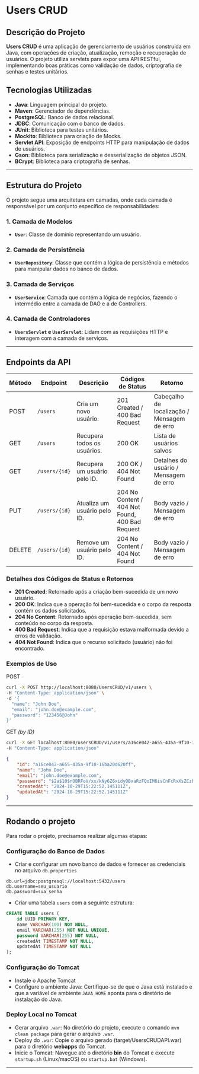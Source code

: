 # Users CRUD
## Descrição do Projeto
**Users CRUD** é uma aplicação de gerenciamento de usuários construída em Java, com operações de criação, atualização, remoção e recuperação de usuários. O projeto utiliza servlets para expor uma API RESTful, implementando boas práticas como validação de dados, criptografia de senhas e testes unitários.

## Tecnologias Utilizadas
- **Java**: Linguagem principal do projeto.
- **Maven**: Gerenciador de dependências.
- **PostgreSQL**: Banco de dados relacional.
- **JDBC**: Comunicação com o banco de dados.
- **JUnit**: Biblioteca para testes unitários.
- **Mockito**: Biblioteca para criação de Mocks.
- **Servlet API**: Exposição de endpoints HTTP para manipulação de dados de usuários.
- **Gson**: Biblioteca para serialização e desserialização de objetos JSON.
- **BCrypt**: Biblioteca para criptografia de senhas.
---

## Estrutura do Projeto
O projeto segue uma arquitetura em camadas, onde cada camada é responsável por um conjunto específico de responsabilidades:

### 1. Camada de Modelos
- **`User`**: Classe de domínio representando um usuário.

### 2. Camada de Persistência
- **`UserRepository`**: Classe que contém a lógica de persistência e métodos para manipular dados no banco de dados.

### 3. Camada de Serviços
- **`UserService`**: Camada que contém a lógica de negócios, fazendo o intermédio entre a camada de DAO e a de Controllers.

### 4. Camada de Controladores
- **`UsersServlet` e `UserServlet`**: Lidam com as requisições HTTP e interagem com a camada de serviços.
---

## Endpoints da API

| Método | Endpoint        | Descrição                       | Códigos de Status                                      | Retorno                                           |
|--------|------------------|---------------------------------|--------------------------------------------------------|---------------------------------------------------|
| POST   | `/users`        | Cria um novo usuário.          | 201 Created / <br/> 400 Bad Request                         | Cabeçalho de localização / <br/> Mensagem de erro |
| GET    | `/users`        | Recupera todos os usuários.    | 200 OK                                                 | Lista de usuários salvos                          |
| GET    | `/users/{id}`   | Recupera um usuário pelo ID.   | 200 OK / <br/> 404 Not Found                           | Detalhes do usuário / <br/> Mensagem de erro      |
| PUT    | `/users/{id}`   | Atualiza um usuário pelo ID.   | 204 No Content / <br/>  404 Not Found, 400 Bad Request | Body vazio / <br/> Mensagem de erro               |
| DELETE | `/users/{id}`   | Remove um usuário pelo ID.     | 204 No Content / <br/> 404 Not Found                   | Body vazio / <br/> Mensagem de erro               |

### Detalhes dos Códigos de Status e Retornos

- **201 Created**: Retornado após a criação bem-sucedida de um novo usuário.
- **200 OK**: Indica que a operação foi bem-sucedida e o corpo da resposta contém os dados solicitados.
- **204 No Content**: Retornado após operação bem-sucedida, sem conteúdo no corpo da resposta.
- **400 Bad Request**: Indica que a requisição estava malformada devido a erros de validação.
- **404 Not Found**: Indica que o recurso solicitado (usuário) não foi encontrado.

### Exemplos de Uso

POST 
```bash
curl -X POST http://localhost:8080/UsersCRUD/v1/users \
-H "Content-Type: application/json" \
-d '{
  "name": "John Doe",
  "email": "john.doe@example.com",
  "password": "123456@John"
}'
```

GET _(by ID)_
```bash
curl -X GET localhost:8080/usersCRUD/v1/users/a16ce042-a655-435a-9f10-16ba20d620ff
-H "Content-Type: application/json"
```

```json
{
    "id": "a16ce042-a655-435a-9f10-16ba20d620ff",
    "name": "John Doe",
    "email": "john.doe@example.com",
    "password": "$2a$10$nOBRFoV/xx/kNy6Z6xidyOBxaRzFQoIM6isCnFcRxXsZCzb7dikG.",
    "createdAt": "2024-10-29T15:22:52.145111Z",
    "updatedAt": "2024-10-29T15:22:52.145111Z"
}
```
---

## Rodando o projeto
Para rodar o projeto, precisamos realizar algumas etapas:

### Configuração do Banco de Dados

* Criar e configurar um novo banco de dados e fornecer as credenciais no arquivo ```db.properties```
```properties
db.url=jdbc:postgresql://localhost:5432/users
db.username=seu_usuario
db.password=sua_senha
```

* Criar uma tabela ```users``` com a seguinte estrutura:
```SQL
CREATE TABLE users (
    id UUID PRIMARY KEY,
    name VARCHAR(100) NOT NULL,
    email VARCHAR(255) NOT NULL UNIQUE,
    password VARCHAR(255) NOT NULL,
    createdAt TIMESTAMP NOT NULL,
    updatedAt TIMESTAMP NOT NULL
);
```
### Configuração do Tomcat
* Instale o Apache Tomcat
* Configure o ambiente Java: Certifique-se de que o Java está instalado e que a variável de ambiente ```JAVA_HOME``` aponta para o diretório de instalação do Java.

### Deploy Local no Tomcat
* Gerar arquivo ```.war```: No diretório do projeto, execute o comando ```mvn clean package``` para gerar o arquivo ```.war```.
* Deploy do ```.war```: Copie o arquivo gerado (target/UsersCRUDAPI.war) para o diretório **webapps** do Tomcat.
* Inicie o Tomcat: Navegue até o diretório **bin** do Tomcat e execute ```startup.sh``` (Linux/macOS) ou ```startup.bat``` (Windows).

---

